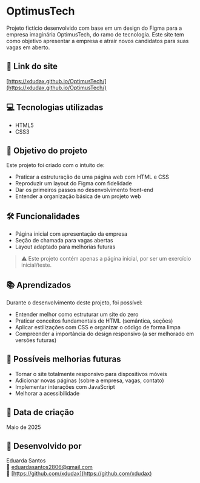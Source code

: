 # OptimusTech

Projeto fictício desenvolvido com base em um design do Figma para a empresa imaginária OptimusTech, do ramo de tecnologia.
Este site tem como objetivo apresentar a empresa e atrair novos candidatos para suas vagas em aberto.

## 🔗 Link do site

[https://xdudax.github.io/OptimusTech/](https://xdudax.github.io/OptimusTech/)
## 💻 Tecnologias utilizadas

- HTML5
- CSS3

## 🎯 Objetivo do projeto

Este projeto foi criado com o intuito de:

- Praticar a estruturação de uma página web com HTML e CSS
- Reproduzir um layout do Figma com fidelidade
- Dar os primeiros passos no desenvolvimento front-end
- Entender a organização básica de um projeto web

## 🛠️ Funcionalidades

- Página inicial com apresentação da empresa
- Seção de chamada para vagas abertas
- Layout adaptado para melhorias futuras

> ⚠️ Este projeto contém apenas a página inicial, por ser um exercício inicial/teste.

## 📚 Aprendizados

Durante o desenvolvimento deste projeto, foi possível:

- Entender melhor como estruturar um site do zero
- Praticar conceitos fundamentais de HTML (semântica, seções)
- Aplicar estilizações com CSS e organizar o código de forma limpa
- Compreender a importância do design responsivo (a ser melhorado em versões futuras)

## 🧠 Possíveis melhorias futuras

- Tornar o site totalmente responsivo para dispositivos móveis
- Adicionar novas páginas (sobre a empresa, vagas, contato)
- Implementar interações com JavaScript
- Melhorar a acessibilidade

## 📅 Data de criação

Maio de 2025

## 👤 Desenvolvido por

Eduarda Santos  
📧 eduardasantos2806@gmail.com  
🔗 [https://github.com/xdudax](https://github.com/xdudax)
